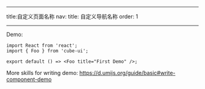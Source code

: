 
---
title:自定义页面名称
nav:
  title: 自定义导航名称
  order: 1
<!-- group:
  title: 自定义分组名称1
  order: 1 -->
---

<!-- ## Foo -->

Demo:

```tsx
import React from 'react';
import { Foo } from 'cube-ui';

export default () => <Foo title="First Demo" />;
```

More skills for writing demo: https://d.umijs.org/guide/basic#write-component-demo
